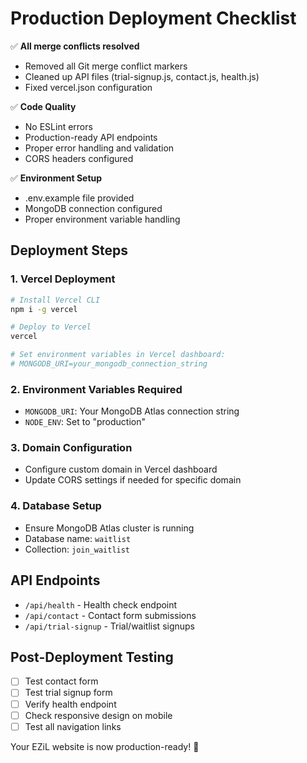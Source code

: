 # Production Deployment Checklist

✅ **All merge conflicts resolved**
- Removed all Git merge conflict markers
- Cleaned up API files (trial-signup.js, contact.js, health.js)
- Fixed vercel.json configuration

✅ **Code Quality**
- No ESLint errors
- Production-ready API endpoints
- Proper error handling and validation
- CORS headers configured

✅ **Environment Setup**
- .env.example file provided
- MongoDB connection configured
- Proper environment variable handling

## Deployment Steps

### 1. Vercel Deployment
```bash
# Install Vercel CLI
npm i -g vercel

# Deploy to Vercel
vercel

# Set environment variables in Vercel dashboard:
# MONGODB_URI=your_mongodb_connection_string
```

### 2. Environment Variables Required
- `MONGODB_URI`: Your MongoDB Atlas connection string
- `NODE_ENV`: Set to "production"

### 3. Domain Configuration
- Configure custom domain in Vercel dashboard
- Update CORS settings if needed for specific domain

### 4. Database Setup
- Ensure MongoDB Atlas cluster is running
- Database name: `waitlist`
- Collection: `join_waitlist`

## API Endpoints
- `/api/health` - Health check endpoint
- `/api/contact` - Contact form submissions
- `/api/trial-signup` - Trial/waitlist signups

## Post-Deployment Testing
- [ ] Test contact form
- [ ] Test trial signup form
- [ ] Verify health endpoint
- [ ] Check responsive design on mobile
- [ ] Test all navigation links

Your EZiL website is now production-ready! 🚀
